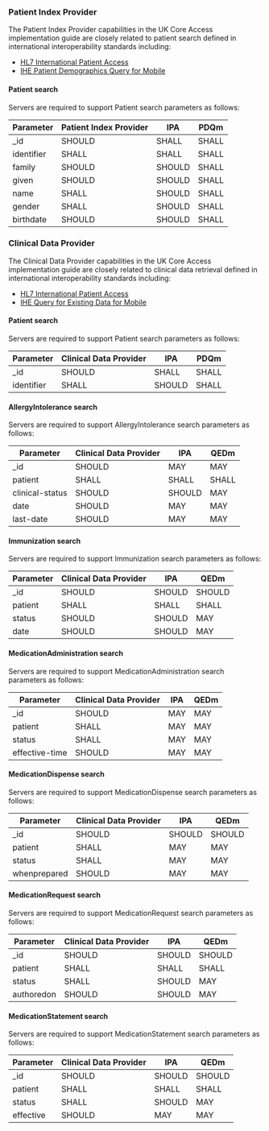 ### Patient Index Provider
The Patient Index Provider capabilities in the UK Core Access implementation guide are closely related to patient search
defined in international interoperability standards including:
- [HL7 International Patient Access](https://build.fhir.org/ig/HL7/fhir-ipa/index.html)
- [IHE Patient Demographics Query for Mobile](https://profiles.ihe.net/ITI/PDQm/index.html)

#### Patient search
Servers are required to support Patient search parameters as follows:

| Parameter  | Patient Index Provider | IPA    | PDQm  |
|------------|------------------------|--------|-------|
| _id        | SHOULD                 | SHALL  | SHALL | 
| identifier | SHALL                  | SHALL  | SHALL | 
| family     | SHOULD                 | SHOULD | SHALL | 
| given      | SHOULD                 | SHOULD | SHALL | 
| name       | SHALL                  | SHOULD | SHALL |
| gender     | SHALL                  | SHOULD | SHALL | 
| birthdate  | SHOULD                 | SHOULD | SHALL |

### Clinical Data Provider
The Clinical Data Provider capabilities in the UK Core Access implementation guide are closely related to clinical data retrieval
defined in international interoperability standards including:
- [HL7 International Patient Access](https://build.fhir.org/ig/HL7/fhir-ipa/index.html)
- [IHE Query for Existing Data for Mobile](https://wiki.ihe.net/index.php/Query_for_Existing_Data_for_Mobile_(QEDm))

#### Patient search
Servers are required to support Patient search parameters as follows:

| Parameter  | Clinical Data Provider | IPA    | PDQm  |
|------------|------------------------|--------|-------|
| _id        | SHOULD                 | SHALL  | SHALL | 
| identifier | SHALL                  | SHOULD | SHALL |

#### AllergyIntolerance search
Servers are required to support AllergyIntolerance search parameters as follows:

| Parameter       | Clinical Data Provider | IPA    | QEDm  |
|-----------------|------------------------|--------|-------|
| _id             | SHOULD                 | MAY    | MAY   | 
| patient         | SHALL                  | SHALL  | SHALL | 
| clinical-status | SHOULD                 | SHOULD | MAY   | 
| date            | SHOULD                 | MAY    | MAY   | 
| last-date       | SHOULD                 | MAY    | MAY   | 

#### Immunization search
Servers are required to support Immunization search parameters as follows:

| Parameter | Clinical Data Provider | IPA    | QEDm   |
|-----------|------------------------|--------|--------|
| _id       | SHOULD                 | SHOULD | SHOULD |
| patient   | SHALL                  | SHALL  | SHALL  | 
| status    | SHOULD                 | SHOULD | MAY    | 
| date      | SHOULD                 | SHOULD | MAY    | 

#### MedicationAdministration search
Servers are required to support MedicationAdministration search parameters as follows:

| Parameter      | Clinical Data Provider | IPA | QEDm |
|----------------|------------------------|-----|------|
| _id            | SHOULD                 | MAY | MAY  |
| patient        | SHALL                  | MAY | MAY  | 
| status         | SHALL                  | MAY | MAY  | 
| effective-time | SHOULD                 | MAY | MAY  | 

#### MedicationDispense search
Servers are required to support MedicationDispense search parameters as follows:

| Parameter    | Clinical Data Provider | IPA    | QEDm   |
|--------------|------------------------|--------|--------|
| _id          | SHOULD                 | SHOULD | SHOULD |
| patient      | SHALL                  | MAY    | MAY    | 
| status       | SHALL                  | MAY    | MAY    | 
| whenprepared | SHOULD                 | MAY    | MAY    | 

#### MedicationRequest search
Servers are required to support MedicationRequest search parameters as follows:

| Parameter  | Clinical Data Provider | IPA    | QEDm   |
|------------|------------------------|--------|--------|
| _id        | SHOULD                 | SHOULD | SHOULD |
| patient    | SHALL                  | SHALL  | SHALL  | 
| status     | SHALL                  | SHOULD | MAY    | 
| authoredon | SHOULD                 | SHOULD | MAY    | 

#### MedicationStatement search
Servers are required to support MedicationStatement search parameters as follows:

| Parameter | Clinical Data Provider | IPA    | QEDm   |
|-----------|------------------------|--------|--------|
| _id       | SHOULD                 | SHOULD | SHOULD |
| patient   | SHALL                  | SHALL  | SHALL  | 
| status    | SHALL                  | SHOULD | MAY    | 
| effective | SHOULD                 | MAY    | MAY    | 